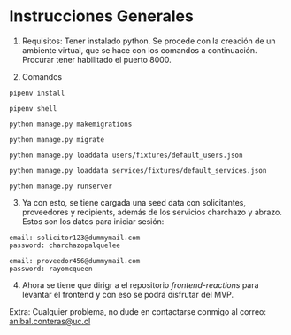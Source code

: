 # Instrucciones Generales

1. Requisitos: Tener instalado python. Se procede con la creación de un ambiente virtual, que se hace con los comandos a continuación. Procurar tener habilitado el puerto 8000.

2. Comandos

```
pipenv install
```

```
pipenv shell
```

```
python manage.py makemigrations
```

```
python manage.py migrate

```

```
python manage.py loaddata users/fixtures/default_users.json
```

```
python manage.py loaddata services/fixtures/default_services.json

```

```
python manage.py runserver
```

3. Ya con esto, se tiene cargada una seed data con solicitantes, proveedores y recipients, además de los servicios charchazo y abrazo. Estos son los datos para iniciar sesión:

```
email: solicitor123@dummymail.com
password: charchazopalquelee
```

```
email: proveedor456@dummymail.com
password: rayomcqueen
```

4. Ahora se tiene que dirigr a el repositorio _frontend-reactions_ para levantar el frontend y con eso se podrá disfrutar del MVP.

Extra: Cualquier problema, no dude en contactarse conmigo al correo: anibal.conteras@uc.cl
